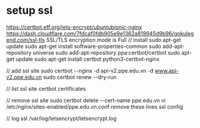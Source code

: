 # setup ssl

https://certbot.eff.org/lets-encrypt/ubuntubionic-nginx
https://dash.cloudflare.com/7fdcaf0fdb905e9e1362a819945d9b96/gokulegend.com/ssl-tls
SSL/TLS encryption mode is Full
// install
sudo apt-get update
sudo apt-get install software-properties-common
sudo add-apt-repository universe 
sudo add-apt-repository ppa:certbot/certbot 
sudo apt-get update
sudo apt-get install certbot python3-certbot-nginx

// add ssl site
sudo certbot --nginx -d api-v2.ppe.edu.vn -d www.api-v2.ppe.edu.vn
sudo certbot renew --dry-run

// list ssl site
certbot certificates

// remove ssl site
sudo certbot delete --cert-name ppe.edu.vn
vi /etc/nginx/sites-enabled/ppe.edu.vn.conf 
remove these lines ssl config

// log ssl
/var/log/letsencrypt/letsencrypt.log